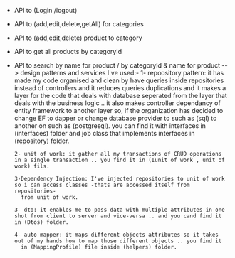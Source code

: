 - API to (Login /logout)
- API to (add,edit,delete,getAll) for categories
- API to (add,edit,delete) product to category
- API to get all products by categoryId
- API to search by name for product / by categoryId & name for product
  --> design patterns and services I've used:-
  1- repoository pattern: it has made my code organised and clean by have queries inside repositories instead of controllers
  and it reduces queries duplications and it makes a layer for the code that deals with database seperated from
  the layer that deals with the business logic .. it also makes controller dependancy of entity framework to another
  layer so, if the organization has decided to change EF to dapper or change database provider to such as (sql)
  to another on such as (postgresql).
  you can find it with interfaces in (interfaces) folder and job class that implements interfaces in (repository) folder.

      2- unit of work: it gather all my transactions of CRUD operations in a single transaction .. you find it in (Iunit of work , unit of work) fils.

      3-Dependency Injection: I've injected repositories to unit of work so i can access classes -thats are accessed itself from repositories-
      	from unit of work.

      3- dto: it enables me to pass data with multiple attributes in one shot from client to server and vice-versa .. and you cand find it in (Dtos) folder.

      4- auto mapper: it maps different objects attributes so it takes out of my hands how to map those different objects .. you find it
      	in (MappingProfile) file inside (helpers) folder.
